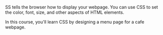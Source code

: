 SS tells the browser how to display your webpage. You can use CSS to set the color, font, size, and other aspects of HTML elements.

In this course, you'll learn CSS by designing a menu page for a cafe webpage.
